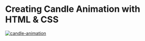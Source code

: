 # Creating Candle Animation with HTML & CSS
[![candle-animation](https://img.youtube.com/vi/o3CLlw_bVhM/0.jpg)](https://www.youtube.com/shorts/o3CLlw_bVhM)
